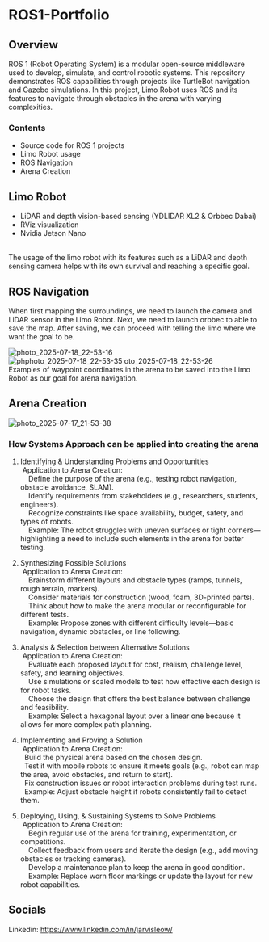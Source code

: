 # ROS1-Portfolio


## Overview

ROS 1 (Robot Operating System) is a modular open-source middleware used to develop, simulate, and control robotic systems. This repository demonstrates ROS capabilities through projects like TurtleBot navigation and Gazebo simulations. In this project, Limo Robot uses ROS and its features to navigate through obstacles in the arena with varying complexities.

### Contents

- Source code for ROS 1 projects
- Limo Robot usage
- ROS Navigation
- Arena Creation

## Limo Robot

- LiDAR and depth vision-based sensing (YDLIDAR XL2 & Orbbec Dabai)
- RViz visualization
- Nvidia Jetson Nano
<br>
The usage of the limo robot with its features such as a LiDAR and depth sensing camera helps with its own survival and reaching a specific goal.

## ROS Navigation

When first mapping the surroundings, we need to launch the camera and LiDAR sensor in the Limo Robot. Next, we need to launch orbbec to able to save the map. After saving, we can proceed with telling the limo where we want the goal to be.

![photo_2025-07-18_22-53-16](https://github.com/user-attachments/assets/8a10a491-864b-4765-a0ba-12794102c0b0)
![ph![photo_2025-07-18_22-53-35](https://github.com/user-attachments/assets/8fd0f6b8-9c90-4fb2-b808-d83e9ad269f7)
oto_2025-07-18_22-53-26](https://github.com/user-attachments/assets/ba4e3073-527f-42fd-b9cd-c7b0edcb75eb)
<br>
Examples of waypoint coordinates in the arena to be saved into the Limo Robot as our goal for arena navigation.


## Arena Creation

![photo_2025-07-17_21-53-38](https://github.com/user-attachments/assets/6cbf3fc7-dd59-4011-8611-28bc11c26d71)

### How Systems Approach can be applied into creating the arena
1. Identifying & Understanding Problems and Opportunities<br>
    &nbsp;Application to Arena Creation:<br>
        &nbsp;&nbsp;&nbsp;&nbsp;Define the purpose of the arena (e.g., testing robot navigation, obstacle avoidance, SLAM).<br>
        &nbsp;&nbsp;&nbsp;&nbsp;Identify requirements from stakeholders (e.g., researchers, students, engineers).<br>
        &nbsp;&nbsp;&nbsp;&nbsp;Recognize constraints like space availability, budget, safety, and types of robots.<br>
        &nbsp;&nbsp;&nbsp;&nbsp;Example: The robot struggles with uneven surfaces or tight corners—highlighting a need to include such elements in the arena for better testing.<br>

2. Synthesizing Possible Solutions<br>
    &nbsp;Application to Arena Creation:<br>
        &nbsp;&nbsp;&nbsp;&nbsp;Brainstorm different layouts and obstacle types (ramps, tunnels, rough terrain, markers).<br>
        &nbsp;&nbsp;&nbsp;&nbsp;Consider materials for construction (wood, foam, 3D-printed parts).<br>
        &nbsp;&nbsp;&nbsp;&nbsp;Think about how to make the arena modular or reconfigurable for different tests.<br>
        &nbsp;&nbsp;&nbsp;&nbsp;Example: Propose zones with different difficulty levels—basic navigation, dynamic obstacles, or line following.<br>

3. Analysis & Selection between Alternative Solutions<br>
   &nbsp;Application to Arena Creation:<br>
        &nbsp;&nbsp;&nbsp;&nbsp;Evaluate each proposed layout for cost, realism, challenge level, safety, and learning objectives.<br>
        &nbsp;&nbsp;&nbsp;&nbsp;Use simulations or scaled models to test how effective each design is for robot tasks.<br>
        &nbsp;&nbsp;&nbsp;&nbsp;Choose the design that offers the best balance between challenge and feasibility.<br>
        &nbsp;&nbsp;&nbsp;&nbsp;Example: Select a hexagonal layout over a linear one because it allows for more complex path planning.<br>

4. Implementing and Proving a Solution<br>
    &nbsp;Application to Arena Creation:<br>
        &nbsp;&nbsp;Build the physical arena based on the chosen design.<br>
        &nbsp;&nbsp;Test it with mobile robots to ensure it meets goals (e.g., robot can map the area, avoid obstacles, and return to start).<br>
        &nbsp;&nbsp;Fix construction issues or robot interaction problems during test runs.<br>
        &nbsp;&nbsp;Example: Adjust obstacle height if robots consistently fail to detect them.<br>

5. Deploying, Using, & Sustaining Systems to Solve Problems<br>
    &nbsp;Application to Arena Creation:<br>
        &nbsp;&nbsp;&nbsp;&nbsp;Begin regular use of the arena for training, experimentation, or competitions.<br>
        &nbsp;&nbsp;&nbsp;&nbsp;Collect feedback from users and iterate the design (e.g., add moving obstacles or tracking cameras).<br>
        &nbsp;&nbsp;&nbsp;&nbsp;Develop a maintenance plan to keep the arena in good condition.<br>
        &nbsp;&nbsp;&nbsp;&nbsp;Example: Replace worn floor markings or update the layout for new robot capabilities.<br>


## Socials

Linkedin: https://www.linkedin.com/in/jarvisleow/
